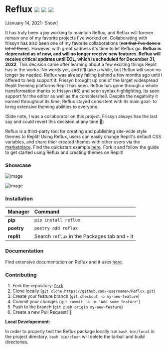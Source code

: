 # Reflux <img src="https://img.shields.io/badge/license-MIT-blue.svg?style=flat-square"> <a href="https://github.com/frissyn/Reflux/releases"><img src="https://img.shields.io/github/release/frissyn/Reflux.svg?style=flat-square"></a> <img src="https://img.shields.io/uptimerobot/ratio/m789613888-63da553f1a743d8870946ed3?style=flat-square">


[January 14, 2021- Snow]


It has truly been a joy working to maintain Reflux, and Reflux will forever remain one of my favorite projects I've worked on. Collaborating with frissyn has also been one of my favorite collaborations (~~not that I've done a lot of them~~). However, with great sadness it's time to let Reflux go. **Reflux is deprecated as of now, and will no longer receive new features. Reflux will receive critical updates until EOL, which is scheduled for December 31, 2022**. This decision came after learning about a few exciting things Replit has in the works. No words yet, and it'll take a while, but Reflux will soon no longer be needed. Reflux was already falling behind a few months ago until I offered to help support it. Frissyn brought up one of the larget widespread Replit theming platforms Replit has seen. Reflux has gone through a whole transformation thanks to frissyn (#6) and seen syntax highlighting. Its seen support for the editor as well as the console/shell. Despite the negativity it earned throughout its time, Reflux stayed consistent with its main goal- to bring extensive theming abilities to everyone.

(Side note, I was a collaborator on this project. Frissyn always has the last say and could revert this decision at any time 🤪)


Reflux is a third-party tool for creating and publishing site-wide style themes to Replit! Using Reflux, users can easily change Replit's default CSS variables, and share thier created themes with other users via the [marketplace](https://market.reflux.repl.co/). Find the quickstart example [here](https://replit.com/@reflux/template). Fork it and follow the guide to get started using Reflux and creating themes on Replit!

### Showcase

![image](https://storage.googleapis.com/replit/images/1635881358588_fb0b7e55745d4ffcdfce7ec2f5c33fd7.png)

![image](https://storage.googleapis.com/replit/images/1635881352143_96390d7d5b4809e8ef1f83a9e2bf8355.png)

### Installation

|Manager          |Command                                       |
|:----------------|:---------------------------------------------|
|**pip**          |`pip install reflux`                          |
|**poetry**       |`poetry add reflux`                 |
|**replit**       |Search `reflux` in the Packages tab and `+` it|

### Documentation

Find extensive documentation on Reflux and it uses [here](https://github.com/frissyn/Reflux/tree/master/docs).

### Contributing

1. Fork the repository: [`Fork`](https://github.com/frissyn/Reflux/fork)
2. Clone locally (`git clone https://github.com/<username>/Reflux.git`)
3. Create your feature branch (`git checkout -b my-new-feature`)
4. Commit your changes (`git commit -a -m 'Add some feature'`)
5. Push to the branch (`git push origin my-new-feature`)
6. Create a new Pull Request! 🎉

**Local Developement:**

In order to properly test the Reflux package locally run `bash bin/local` in the project directory. `bash bin/clean` will delete the tarball and build directories.
